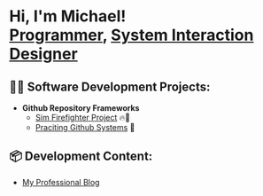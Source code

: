 <h1>Hi, I'm Michael! <br/><a href="https://github.com/mkimber27">Programmer</a>, <a href="https://www.linkedin.com/in/m-kimber/">System Interaction Designer</a>

<h2>👨‍💻 Software Development Projects:</h2>

- <b>Github Repository Frameworks</b>
  - [Sim Firefighter Project](https://github.com/mkimber27/sim_firefighter/blob/main/README.md) 🔥🌳
  - [Praciting Github Systems](https://github.com/mkimber27/git_intro) 🐙
    
<h2>📦 Development Content:</h2>

  - [My Professional Blog](https://blogs.oregonstate.edu/kimber)

<!--
**mkimber27/mkimber27** is a ✨ _special_ ✨ repository because its `README.md` (this file) appears on your GitHub profile.

Here are some ideas to get you started:

- 🔭 I’m currently working on ...
- 🌱 I’m currently learning ...
- 👯 I’m looking to collaborate on ...
- 🤔 I’m looking for help with ...
- 💬 Ask me about ...
- 📫 How to reach me: ...
- 😄 Pronouns: ...
- ⚡ Fun fact: ...
-->
